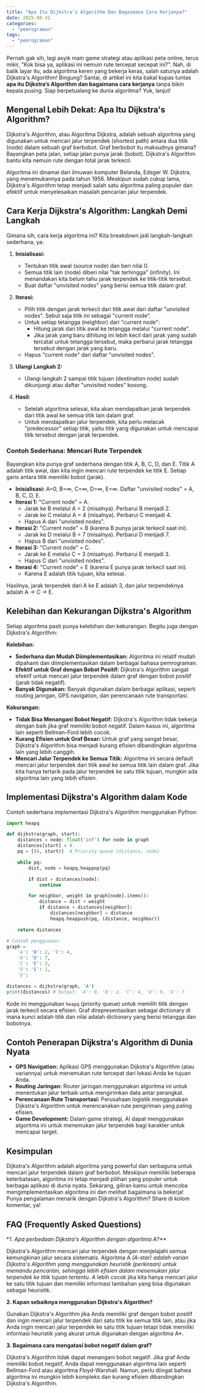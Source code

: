 ```yaml
---
title: "Apa Itu Dijkstra’s Algorithm Dan Bagaimana Cara Kerjanya?"
date: 2025-08-31
categories: 
  - "pemrograman"
tags: 
  - "pemrograman"
---
```


Pernah gak sih, lagi asyik main game strategi atau aplikasi peta online, terus mikir, "Kok bisa ya, aplikasi ini nemuin rute tercepat secepat ini?". Nah, di balik layar itu, ada algoritma keren yang bekerja keras, salah satunya adalah Dijkstra's Algorithm! Bingung? Santai, di artikel ini kita bakal kupas tuntas **apa itu Dijkstra’s Algorithm dan bagaimana cara kerjanya** tanpa bikin kepala pusing. Siap berpetualang ke dunia algoritma? Yuk, lanjut!

## Mengenal Lebih Dekat: Apa Itu Dijkstra's Algorithm?

Dijkstra's Algorithm, atau Algoritma Dijkstra, adalah sebuah algoritma yang digunakan untuk mencari jalur terpendek (shortest path) antara dua titik (node) dalam sebuah graf berbobot. Graf berbobot itu maksudnya gimana? Bayangkan peta jalan, setiap jalan punya jarak (bobot). Dijkstra's Algorithm bantu kita nemuin rute dengan total jarak terkecil.

Algoritma ini dinamai dari ilmuwan komputer Belanda, Edsger W. Dijkstra, yang menemukannya pada tahun 1956. Meskipun sudah cukup lama, Dijkstra's Algorithm tetap menjadi salah satu algoritma paling populer dan efektif untuk menyelesaikan masalah pencarian jalur terpendek.

## Cara Kerja Dijkstra's Algorithm: Langkah Demi Langkah

Gimana sih, cara kerja algoritma ini? Kita breakdown jadi langkah-langkah sederhana, ya:

1. **Inisialisasi:**
    
    - Tentukan titik awal (source node) dan beri nilai 0.
    - Semua titik lain (node) diberi nilai "tak terhingga" (infinity). Ini menandakan kita belum tahu jarak terpendek ke titik-titik tersebut.
    - Buat daftar "unvisited nodes" yang berisi semua titik dalam graf.
2. **Iterasi:**
    
    - Pilih titik dengan jarak terkecil dari titik awal dari daftar "unvisited nodes". Sebut saja titik ini sebagai "current node".
    - Untuk setiap tetangga (neighbor) dari "current node":
        - Hitung jarak dari titik awal ke tetangga melalui "current node".
        - Jika jarak yang baru dihitung ini lebih kecil dari jarak yang sudah tercatat untuk tetangga tersebut, maka perbarui jarak tetangga tersebut dengan jarak yang baru.
    - Hapus "current node" dari daftar "unvisited nodes".
3. **Ulangi Langkah 2:**
    
    - Ulangi langkah 2 sampai titik tujuan (destination node) sudah dikunjungi atau daftar "unvisited nodes" kosong.
4. **Hasil:**
    
    - Setelah algoritma selesai, kita akan mendapatkan jarak terpendek dari titik awal ke semua titik lain dalam graf.
    - Untuk mendapatkan jalur terpendek, kita perlu melacak "predecessor" setiap titik, yaitu titik yang digunakan untuk mencapai titik tersebut dengan jarak terpendek.

### Contoh Sederhana: Mencari Rute Terpendek

Bayangkan kita punya graf sederhana dengan titik A, B, C, D, dan E. Titik A adalah titik awal, dan kita ingin mencari rute terpendek ke titik E. Setiap garis antara titik memiliki bobot (jarak).

- **Inisialisasi:** A=0, B=∞, C=∞, D=∞, E=∞. Daftar "unvisited nodes" = A, B, C, D, E.
- **Iterasi 1:** "Current node" = A.
    - Jarak ke B melalui A = 2 (misalnya). Perbarui B menjadi 2.
    - Jarak ke C melalui A = 4 (misalnya). Perbarui C menjadi 4.
    - Hapus A dari "unvisited nodes".
- **Iterasi 2:** "Current node" = B (karena B punya jarak terkecil saat ini).
    - Jarak ke D melalui B = 7 (misalnya). Perbarui D menjadi 7.
    - Hapus B dari "unvisited nodes".
- **Iterasi 3:** "Current node" = C.
    - Jarak ke E melalui C = 3 (misalnya). Perbarui E menjadi 3.
    - Hapus C dari "unvisited nodes".
- **Iterasi 4:** "Current node" = E (karena E punya jarak terkecil saat ini).
    - Karena E adalah titik tujuan, kita selesai.

Hasilnya, jarak terpendek dari A ke E adalah 3, dan jalur terpendeknya adalah A -> C -> E.

## Kelebihan dan Kekurangan Dijkstra's Algorithm

Setiap algoritma pasti punya kelebihan dan kekurangan. Begitu juga dengan Dijkstra's Algorithm:

**Kelebihan:**

- **Sederhana dan Mudah Diimplementasikan:** Algoritma ini relatif mudah dipahami dan diimplementasikan dalam berbagai bahasa pemrograman.
- **Efektif untuk Graf dengan Bobot Positif:** Dijkstra's Algorithm sangat efektif untuk mencari jalur terpendek dalam graf dengan bobot positif (jarak tidak negatif).
- **Banyak Digunakan:** Banyak digunakan dalam berbagai aplikasi, seperti routing jaringan, GPS navigation, dan perencanaan rute transportasi.

**Kekurangan:**

- **Tidak Bisa Menangani Bobot Negatif:** Dijkstra's Algorithm tidak bekerja dengan baik jika graf memiliki bobot negatif. Dalam kasus ini, algoritma lain seperti Bellman-Ford lebih cocok.
- **Kurang Efisien untuk Graf Besar:** Untuk graf yang sangat besar, Dijkstra's Algorithm bisa menjadi kurang efisien dibandingkan algoritma lain yang lebih canggih.
- **Mencari Jalur Terpendek ke Semua Titik:** Algoritma ini secara default mencari jalur terpendek dari titik awal ke semua titik lain dalam graf. Jika kita hanya tertarik pada jalur terpendek ke satu titik tujuan, mungkin ada algoritma lain yang lebih efisien.

## Implementasi Dijkstra's Algorithm dalam Kode

Contoh sederhana implementasi Dijkstra's Algorithm menggunakan Python:

```python
import heapq

def dijkstra(graph, start):
    distances = node: float('inf') for node in graph
    distances[start] = 0
    pq = [(0, start)]  # Priority queue (distance, node)

    while pq:
        dist, node = heapq.heappop(pq)

        if dist > distances[node]:
            continue

        for neighbor, weight in graph[node].items():
            distance = dist + weight
            if distance < distances[neighbor]:
                distances[neighbor] = distance
                heapq.heappush(pq, (distance, neighbor))

    return distances

# Contoh penggunaan:
graph = 
    'A': 'B': 2, 'C': 4,
    'B': 'D': 7,
    'C': 'E': 3,
    'D': 'E': 1,
    'E': 

distances = dijkstra(graph, 'A')
print(distances) # Output: 'A': 0, 'B': 2, 'C': 4, 'D': 9, 'E': 7
```

Kode ini menggunakan `heapq` (priority queue) untuk memilih titik dengan jarak terkecil secara efisien. Graf direpresentasikan sebagai dictionary di mana kunci adalah titik dan nilai adalah dictionary yang berisi tetangga dan bobotnya.

## Contoh Penerapan Dijkstra's Algorithm di Dunia Nyata

- **GPS Navigation:** Aplikasi GPS menggunakan Dijkstra's Algorithm (atau variannya) untuk menemukan rute tercepat dari lokasi Anda ke tujuan Anda.
- **Routing Jaringan:** Router jaringan menggunakan algoritma ini untuk menentukan jalur terbaik untuk mengirimkan data antar perangkat.
- **Perencanaan Rute Transportasi:** Perusahaan logistik menggunakan Dijkstra's Algorithm untuk merencanakan rute pengiriman yang paling efisien.
- **Game Development:** Dalam game strategi, AI dapat menggunakan algoritma ini untuk menemukan jalur terpendek bagi karakter untuk mencapai target.

## Kesimpulan

Dijkstra's Algorithm adalah algoritma yang powerful dan serbaguna untuk mencari jalur terpendek dalam graf berbobot. Meskipun memiliki beberapa keterbatasan, algoritma ini tetap menjadi pilihan yang populer untuk berbagai aplikasi di dunia nyata. Sekarang, giliran kamu untuk mencoba mengimplementasikan algoritma ini dan melihat bagaimana ia bekerja! Punya pengalaman menarik dengan Dijkstra's Algorithm? Share di kolom komentar, ya!

## FAQ (Frequently Asked Questions)

\*_1\. Apa perbedaan Dijkstra's Algorithm dengan algoritma A_?\*\*

Dijkstra's Algorithm mencari jalur terpendek dengan menjelajahi semua kemungkinan jalur secara sistematis. Algoritma A _(A-star) adalah varian Dijkstra's Algorithm yang menggunakan heuristik (perkiraan) untuk memandu pencarian, sehingga lebih efisien dalam menemukan jalur terpendek ke titik tujuan tertentu. A_ lebih cocok jika kita hanya mencari jalur ke satu titik tujuan dan memiliki informasi tambahan yang bisa digunakan sebagai heuristik.

**2\. Kapan sebaiknya menggunakan Dijkstra's Algorithm?**

Gunakan Dijkstra's Algorithm jika Anda memiliki graf dengan bobot positif dan ingin mencari jalur terpendek dari satu titik ke semua titik lain, atau jika Anda ingin mencari jalur terpendek ke satu titik tujuan tetapi tidak memiliki informasi heuristik yang akurat untuk digunakan dengan algoritma A\*.

**3\. Bagaimana cara mengatasi bobot negatif dalam graf?**

Dijkstra's Algorithm tidak dapat menangani bobot negatif. Jika graf Anda memiliki bobot negatif, Anda dapat menggunakan algoritma lain seperti Bellman-Ford atau algoritma Floyd-Warshall. Namun, perlu diingat bahwa algoritma ini mungkin lebih kompleks dan kurang efisien dibandingkan Dijkstra's Algorithm.

